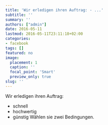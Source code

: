 ```yaml
---
title: 'Wir erledigen ihren Auftrag: - ...'
subtitle: ''
summary: ''
authors: ["admin"]
date: 2016-05-11
lastmod: 2016-05-11T23:11:18+02:00
categories:
- facebook
tags: []
featured: no
image:
  placement: 1
  caption: ''
  focal_point: 'Smart'
  preview_only: true
slug: ''
---
```

Wir erledigen ihren Auftrag:
- schnell
- hochwertig
- günstig
Wählen sie zwei Bedingungen.

